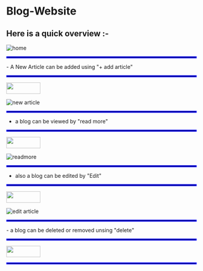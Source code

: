 # Blog-Website
## Here is a quick overview :-
![home](https://user-images.githubusercontent.com/70826964/192479045-23803510-2e5a-44b5-83a2-8681fc392e66.png)
<hr style="border:2px solid blue">
- A New Article can be added using  "+ add article"         
<hr style="border:2px solid blue">
<img src="https://user-images.githubusercontent.com/70826964/192480158-8b1637a7-5a2f-430d-8376-ba580d4a8f92.png" width="90" height="30">

![new article](https://user-images.githubusercontent.com/70826964/192483865-9a889f7c-b4b3-4726-9f7a-f3402bc5db1d.png)

<hr style="border:2px solid blue">

- a blog can be viewed by "read more"
<hr style="border:2px solid blue">

<img src="https://user-images.githubusercontent.com/70826964/192484832-dd259fac-fe10-47d7-a671-404dbc797c6b.png" width="90" height="30">


![readmore](https://user-images.githubusercontent.com/70826964/192485117-ad41e10f-b7ee-406e-a6b2-8005fa2f93a5.png)


<hr style="border:2px solid blue">

- also a blog can be edited by "Edit"
<hr style="border:2px solid blue">

<img src="https://user-images.githubusercontent.com/70826964/192485351-91e0eab3-721c-48a3-a740-b40bab6d0ede.png" width="90" height="30">

![edit article](https://user-images.githubusercontent.com/70826964/192485539-0f4eb218-296b-4d42-9ed2-e8d2ce5b6d97.png)
<hr style="border:2px solid blue">
- a blog can be deleted or removed unsing "delete"
<hr style="border:2px solid blue">

<img src="https://user-images.githubusercontent.com/70826964/192485741-39510cd3-8e52-43e6-a25b-766fde7c2f20.png" width="90" height="30">
<hr style="border:2px solid blue">


